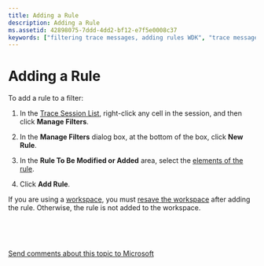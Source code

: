 ```yaml
---
title: Adding a Rule
description: Adding a Rule
ms.assetid: 42898075-7ddd-4dd2-bf12-e7f5e0008c37
keywords: ["filtering trace messages, adding rules WDK", "trace message filters WDK , adding rules"]
---
```


# Adding a Rule


To add a rule to a filter:

1.  In the [Trace Session List](trace-session-list.md), right-click any cell in the session, and then click **Manage Filters**.

2.  In the **Manage Filters** dialog box, at the bottom of the box, click **New Rule**.

3.  In the **Rule To Be Modified or Added** area, select the [elements of the rule](filter-rule-elements.md).

4.  Click **Add Rule**.

If you are using a [workspace](using-traceview-workspaces.md), you must [resave the workspace](saving-or-resaving-a-workspace.md) after adding the rule. Otherwise, the rule is not added to the workspace.

 

 

[Send comments about this topic to Microsoft](mailto:wsddocfb@microsoft.com?subject=Documentation%20feedback%20[devtest\devtest]:%20Adding%20a%20Rule%20%20RELEASE:%20%2811/17/2016%29&body=%0A%0APRIVACY%20STATEMENT%0A%0AWe%20use%20your%20feedback%20to%20improve%20the%20documentation.%20We%20don't%20use%20your%20email%20address%20for%20any%20other%20purpose,%20and%20we'll%20remove%20your%20email%20address%20from%20our%20system%20after%20the%20issue%20that%20you're%20reporting%20is%20fixed.%20While%20we're%20working%20to%20fix%20this%20issue,%20we%20might%20send%20you%20an%20email%20message%20to%20ask%20for%20more%20info.%20Later,%20we%20might%20also%20send%20you%20an%20email%20message%20to%20let%20you%20know%20that%20we've%20addressed%20your%20feedback.%0A%0AFor%20more%20info%20about%20Microsoft's%20privacy%20policy,%20see%20http://privacy.microsoft.com/default.aspx. "Send comments about this topic to Microsoft")




